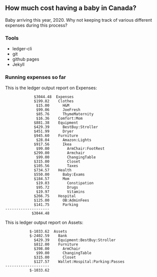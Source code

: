 ## How much cost having a baby in Canada?

Baby arriving this year, 2020. Why not keeping track of various different expenses during this process?

### Tools

- ledger-cli
- git
- github pages
- Jekyll

### Running expenses so far

This is the ledger output report on Expenses:
```
             $3044.48  Expenses
             $199.82    Clothes
              $15.00      H&M
              $99.06      JoeFresh
              $85.76      ThymeMaternity
              $16.36    Comfort:Mom
             $881.38    Equipment
             $429.39      BestBuy:Stroller
             $451.99      Dryer
             $945.60    Furniture
              $28.04      Amazon:Lights
             $917.56      Ikea
              $99.00        ArmChair:FootRest
             $299.00        Armchair
              $99.00        ChangingTable
             $315.00        Closet
             $105.56        Taxes
             $734.57    Health
             $550.00      Baby:Exams
             $184.57      Mom
              $19.03        Constipation
              $95.72        Drugs
              $19.97        Vitamins
             $266.75    Hospital
             $125.00      OB:AdminFees
             $141.75      Parking
--------------------
            $3044.48
```

This is ledger output report on Assets:

```
           $-1033.62  Assets
           $-2402.59    Bank
             $429.39    Equipment:BestBuy:Stroller
             $812.00    Furniture
             $398.00      ArmChair
              $99.00      ChangingTable
             $315.00      Closet
             $127.57    Wallet:Hospital:Parking:Passes
--------------------
           $-1033.62
```
